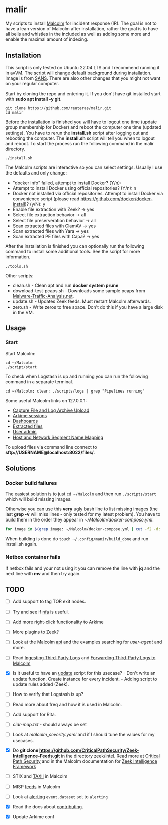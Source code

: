 # malir

My scripts to install [Malcolm][mal] for incident response (IR). The goal is not to have a lean version of Malcolm after installation, rather the goal is to have all bells and whistles in the included as well as adding some more and enable the maximal amount of indexing.

## Installation

This script is only tested on Ubuntu 22.04 LTS and I recommend running it in avVM. The script will change default background during installation. Image is from [SANS][san]. There are also other changes that you might not want on your regular computer.

Start by cloning the repo and entering it. If you don't have git installed start with **sudo apt install -y git**.

    git clone https://github.com/reuteras/malir.git
    cd malir

Before the installation is finished you will have to logout one time (update group membership for Docker) and reboot the computer one time (updated settings). You have to rerun the **install.sh** script after logging out and rebooting the computer. The **install.sh** script will tell you when to logout and reboot. To start the process run the following command in the malir directory.

    ./install.sh

The Malcolm scripts are interactive so you can select settings. Usually I use the defaults and only change:

- "docker info" failed, attempt to install Docker? (Y/n): 
- Attempt to install Docker using official repositories? (Y/n): n
- Docker not installed via official repositories. Attempt to install Docker via convenience script (please read https://github.com/docker/docker-install)? (y/N): y
- Enable file extraction with Zeek? -> yes
- Select file extraction behavior -> all
- Select file preserveration behavior -> all
- Scan extracted files with ClamAV -> yes
- Scan extracted files with Yara -> yes
- Scan extracted PE files with Capa? -> yes

After the installation is finished you can optionally run the following command to install some additional tools. See the script for more information.

    ./tools.sh

Other scripts:

- clean.sh - Clean apt and run **docker system prune**
- download-test-pcaps.sh - Downloads some sample pcaps from [Malware-Traffic-Analysis.net][maw].
- update.sh - Updates Zeek feeds. Must restart Malcolm afterwards.
- zero.sh - Write zeros to free space. Don't do this if you have a large disk in the VM.

## Usage

### Start

Start Malcolm:

    cd ~/Malcolm
    ./script/start

To check when Logstash is up and running you can run the following command in a separate terminal.

    cd ~/Malcolm; clear; ./scripts/logs | grep "Pipelines running"

Some useful Malcolm links on 127.0.0.1:

- [Capture File and Log Archive Upload][lup]
- [Arkime sessions][las]
- [Dashboards][lda]
- [Extracted files][lef]
- [User admin][luf]
- [Host and Network Segment Name Mapping][lhn]

To upload files via command line connect to **sftp://USERNAME@localhost:8022/files/**.

## Solutions

### Docker build failures

The easiest solution is to just `cd ~/Malcolm` and then run `./scripts/start` which will build missing images.

Otherwise you can use this **very** ugly bash line to list missing images (the last **grep -v** will miss lines - only tested for my latest problem). You have to build them in the order they appear in *~/Malcolm/docker-compose.yml*.

```bash
for image in $(grep image: ~/Malcolm/docker-compose.yml | cut -f2 -d: | tr -d ' '| sort | uniq  | grep -vE "$(docker images -a | cut -f1 -d\  | grep '/' | sort | uniq | tr '\n' '|')NOMATCH"); do grep -m1 -B5 $image ~/Malcolm/docker-compose.yml ; done | grep -v ": [0-9A-Za-z.]" | grep -v "build:"  | tr -d " :"
```

When building is done do `touch ~/.config/manir/build_done` and run install.sh again.

### Netbox container fails

If netbox fails and your not using it you can remove the line with **jq** and the next line with **mv** and then try again.

## TODO

- [ ] Add support to tag TOR exit nodes.
- [ ] Try and see if [nfa][nfa] is useful.
- [ ] Add more right-click functionality to Arkime
- [ ] More plugins to Zeek?
- [ ] Look at the Malcolm [api][api] and the examples searching for *user-agent* and more.
- [ ] Read [Ingesting Third-Party Logs][itl] and [Forwarding Third-Party Logs to Malcolm][ftl]
- [x] Is it useful to have an [update][upd] script for this usecase? - Don't write an update function. Create instance for every incident. - Adding script to update rules added (Zeek).
- [ ] How to verify that Logstash is up?
- [ ] Read more about freq and how it is used in Malcolm.
- [ ] Add support for Rita.
- [ ] *cidr-map.txt* - should always be set
- [ ] Look at *malcolm_severity.yaml* and if I should tune the values for my usecases.
- [x] Do **git clone https://github.com/CriticalPathSecurity/Zeek-Intelligence-Feeds.git** in the directory zeek/intel. Read more at [Critical Path Security][cps] and in the Malcolm documentation for [Zeek Intelligence Framework][zif]
- [ ] STIX and [TAXII][sta] in Malcolm
- [ ] MISP [feeds][mis] in Malcolm
- [ ] Look at [alerting][ale] `event.dataset` set to `alerting`
- [x] Read the docs about [contributing][con].
- [x] Update Arkime conf





  [ale]: https://github.com/cisagov/Malcolm#alerting
  [api]: https://github.com/cisagov/Malcolm#api
  [con]: https://github.com/cisagov/Malcolm/blob/main/docs/contributing/README.md
  [cps]: https://github.com/CriticalPathSecurity/Zeek-Intelligence-Feeds
  [ftl]: https://github.com/cisagov/Malcolm/blob/main/scripts/third-party-logs/README.md
  [itl]: https://github.com/cisagov/Malcolm#ingesting-third-party-logs
  [las]: https://127.0.0.1/sessions
  [lda]: https://127.0.0.1/dashboards
  [lef]: https://127.0.0.1/extracted-files/
  [lhn]: https://127.0.0.1/name-map-ui/
  [luf]: https://127.0.0.1:488/
  [lup]: https://127.0.0.1/upload
  [mal]: https://github.com/cisagov/Malcolm
  [maw]: https://www.malware-traffic-analysis.net/
  [mis]: https://github.com/cisagov/Malcolm#misp
  [nfa]: https://github.com/ansv46/nfa.git
  [san]: https://www.sans.org/blog/sans-zoom-backgrounds/
  [sta]: https://github.com/cisagov/Malcolm#stix-and-taxii
  [upd]: https://github.com/cisagov/Malcolm#UpgradePlan
  [zif]: https://github.com/cisagov/Malcolm#zeek-intelligence-framework
